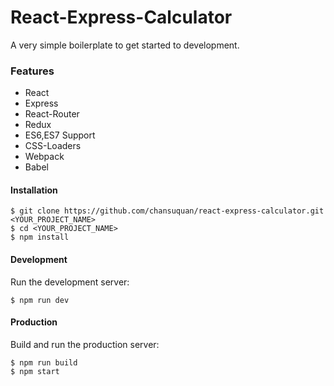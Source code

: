 # React-Express-Calculator
A very simple boilerplate to get started to development.

### Features
- React
- Express
- React-Router
- Redux
- ES6,ES7 Support
- CSS-Loaders
- Webpack
- Babel
#### Installation
```
$ git clone https://github.com/chansuquan/react-express-calculator.git <YOUR_PROJECT_NAME>
$ cd <YOUR_PROJECT_NAME>
$ npm install
```
#### Development
Run the development server:
```
$ npm run dev
```
#### Production
Build and run the production server:
```
$ npm run build
$ npm start
```
